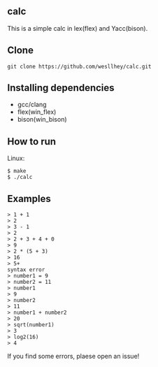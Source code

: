 ## calc
This is a simple calc in lex(flex) and Yacc(bison).

## Clone

```
git clone https://github.com/wesllhey/calc.git
```

## Installing dependencies

* gcc/clang
* flex(win_flex)
* bison(win_bison)

## How to run

Linux:
```
$ make
$ ./calc
```

## Examples
```
> 1 + 1
> 2
> 3 - 1
> 2
> 2 + 3 + 4 + 0
> 9
> 2 * (5 + 3)
> 16
> 5+
syntax error
> number1 = 9
> number2 = 11
> number1
> 9
> number2
> 11
> number1 + number2
> 20
> sqrt(number1)
> 3
> log2(16)
> 4
```

If you find some errors, plaese open an issue!
